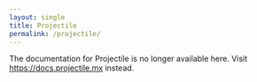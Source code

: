 ```yaml
---
layout: single
title: Projectile
permalink: /projectile/
---
```


The documentation for Projectile is no longer available here. Visit
<https://docs.projectile.mx> instead.
